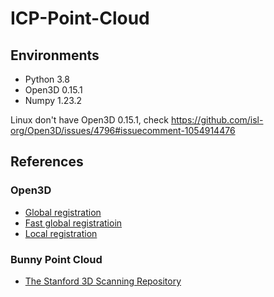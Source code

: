 # ICP-Point-Cloud
## Environments
 - Python 3.8
 - Open3D 0.15.1
 - Numpy 1.23.2
 
 Linux don't have Open3D 0.15.1, check https://github.com/isl-org/Open3D/issues/4796#issuecomment-1054914476
 
## References
### Open3D
 - [Global registration](http://www.open3d.org/docs/release/tutorial/pipelines/global_registration.html#Global-registration)
 - [Fast global registratioin](http://www.open3d.org/docs/release/tutorial/pipelines/global_registration.html#Fast-global-registration)
 - [Local registration](http://www.open3d.org/docs/release/tutorial/pipelines/icp_registration.html)
  
### Bunny Point Cloud
 - [The Stanford 3D Scanning Repository](https://graphics.stanford.edu/data/3Dscanrep/)
